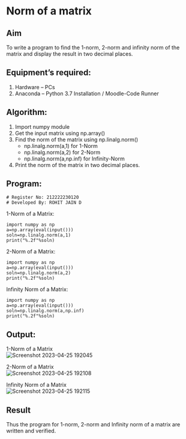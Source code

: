 # Norm of a matrix
## Aim
To write a program to find the 1-norm, 2-norm and infinity norm of the matrix and display the result in two decimal places.
## Equipment’s required:
1.	Hardware – PCs
2.	Anaconda – Python 3.7 Installation / Moodle-Code Runner
## Algorithm:
1. Import numpy module
1. Get the input matrix using np.array()   
2. Find the norm of the matrix using np.linalg.norm()
   - np.linalg.norm(a,1) for 1-Norm
   - np.linalg.norm(a,2) for 2-Norm
   - np.linalg.norm(a,np.inf) for Infinity-Norm
3. Print the norm of the matrix in two decimal places.
## Program:
```
# Register No: 212222230120
# Developed By: ROHIT JAIN D
```
1-Norm of a Matrix:  
```
import numpy as np
a=np.array(eval(input()))
soln=np.linalg.norm(a,1)
print("%.2f"%soln)
```  
2-Norm of a Matrix:
```
import numpy as np
a=np.array(eval(input()))
soln=np.linalg.norm(a,2)
print("%.2f"%soln)
```  
Infinity Norm of a Matrix:
```
import numpy as np
a=np.array(eval(input()))
soln=np.linalg.norm(a,np.inf)
print("%.2f"%soln)
```
## Output:
1-Norm of a Matrix  
![Screenshot 2023-04-25 192045](https://user-images.githubusercontent.com/118707073/234301432-5a3a4a8b-fed8-444a-b766-7dece61eab1c.png)

2-Norm of a Matrix  
![Screenshot 2023-04-25 192108](https://user-images.githubusercontent.com/118707073/234301457-cb6bb5b6-9507-471c-a8e3-22ee4e1d85cc.png)

Infinity Norm of a Matrix  
![Screenshot 2023-04-25 192115](https://user-images.githubusercontent.com/118707073/234301486-9f013859-2d74-4def-af23-a02b2cbc9791.png)

## Result
Thus the program for 1-norm, 2-norm and Infinity norm of a matrix are written and verified.
